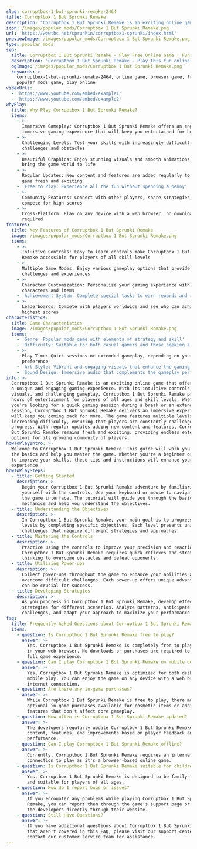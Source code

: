 ```yaml
---
slug: corruptbox-1-but-sprunki-remake-2464
title: Corruptbox 1 But Sprunki Remake
description: "Corruptbox 1 But Sprunki Remake is an exciting online game. Play for free directly in your browser!"
icon: /images/popular_mods/Corruptbox 1 But Sprunki Remake.png
url: 'https://wowtbc.net/sprunkin/corruptbox1-sprunki/index.html'
previewImage: /images/popular_mods/Corruptbox 1 But Sprunki Remake.png
type: popular mods
seo:
  title: Corruptbox 1 But Sprunki Remake - Play Free Online Game | Fun Browser Games
  description: "Corruptbox 1 But Sprunki Remake - Play this fun online game for free in your browser. No download required!"
  ogImage: /images/popular_mods/Corruptbox 1 But Sprunki Remake.png
  keywords: >-
    corruptbox-1-but-sprunki-remake-2464, online game, browser game, free game,
    popular mods game, play online
videoUrls:
  - 'https://www.youtube.com/embed/example1'
  - 'https://www.youtube.com/embed/example2'
whyPlay:
  title: Why Play Corruptbox 1 But Sprunki Remake?
  items:
    - >-
      Immersive Gameplay: Corruptbox 1 But Sprunki Remake offers an engaging and
      immersive gaming experience that will keep you entertained for hours
    - >-
      Challenging Levels: Test your skills with increasingly difficult
      challenges and obstacles
    - >-
      Beautiful Graphics: Enjoy stunning visuals and smooth animations that
      bring the game world to life
    - >-
      Regular Updates: New content and features are added regularly to keep the
      game fresh and exciting
    - 'Free to Play: Experience all the fun without spending a penny'
    - >-
      Community Features: Connect with other players, share strategies, and
      compete for high scores
    - >-
      Cross-Platform: Play on any device with a web browser, no downloads
      required
features:
  title: Key Features of Corruptbox 1 But Sprunki Remake
  image: /images/popular_mods/Corruptbox 1 But Sprunki Remake.png
  items:
    - >-
      Intuitive Controls: Easy to learn controls make Corruptbox 1 But Sprunki
      Remake accessible for players of all skill levels
    - >-
      Multiple Game Modes: Enjoy various gameplay options that provide different
      challenges and experiences
    - >-
      Character Customization: Personalize your gaming experience with unique
      characters and items
    - 'Achievement System: Complete special tasks to earn rewards and recognition'
    - >-
      Leaderboards: Compete with players worldwide and see who can achieve the
      highest scores
characteristics:
  title: Game Characteristics
  image: /images/popular_mods/Corruptbox 1 But Sprunki Remake.png
  items:
    - 'Genre: Popular mods game with elements of strategy and skill'
    - 'Difficulty: Suitable for both casual gamers and those seeking a challenge'
    - >-
      Play Time: Quick sessions or extended gameplay, depending on your
      preference
    - 'Art Style: Vibrant and engaging visuals that enhance the gaming experience'
    - 'Sound Design: Immersive audio that complements the gameplay perfectly'
info: >-
  Corruptbox 1 But Sprunki Remake is an exciting online game that offers players
  a unique and engaging gaming experience. With its intuitive controls, stunning
  visuals, and challenging gameplay, Corruptbox 1 But Sprunki Remake provides
  hours of entertainment for players of all ages and skill levels. Whether
  you're looking for a quick gaming session during a break or an extended play
  session, Corruptbox 1 But Sprunki Remake delivers an immersive experience that
  will keep you coming back for more. The game features multiple levels of
  increasing difficulty, ensuring that players are constantly challenged as they
  progress. With regular updates adding new content and features, Corruptbox 1
  But Sprunki Remake remains fresh and exciting, providing endless entertainment
  options for its growing community of players.
howToPlayIntro: >-
  Welcome to Corruptbox 1 But Sprunki Remake! This guide will walk you through
  the basics and help you master the game. Whether you're a beginner or looking
  to improve your skills, these tips and instructions will enhance your gaming
  experience.
howToPlaySteps:
  - title: Getting Started
    description: >-
      Begin your Corruptbox 1 But Sprunki Remake adventure by familiarizing
      yourself with the controls. Use your keyboard or mouse to navigate through
      the game interface. The tutorial will guide you through the basic
      mechanics and help you understand the objectives.
  - title: Understanding the Objectives
    description: >-
      In Corruptbox 1 But Sprunki Remake, your main goal is to progress through
      levels by completing specific objectives. Each level presents unique
      challenges that require different strategies and approaches.
  - title: Mastering the Controls
    description: >-
      Practice using the controls to improve your precision and reaction time.
      Corruptbox 1 But Sprunki Remake requires quick reflexes and strategic
      thinking to overcome obstacles and defeat opponents.
  - title: Utilizing Power-ups
    description: >-
      Collect power-ups throughout the game to enhance your abilities and
      overcome difficult challenges. Each power-up offers unique advantages that
      can be crucial for success.
  - title: Developing Strategies
    description: >-
      As you progress in Corruptbox 1 But Sprunki Remake, develop effective
      strategies for different scenarios. Analyze patterns, anticipate
      challenges, and adapt your approach to maximize your performance.
faq:
  title: Frequently Asked Questions about Corruptbox 1 But Sprunki Remake
  items:
    - question: Is Corruptbox 1 But Sprunki Remake free to play?
      answer: >-
        Yes, Corruptbox 1 But Sprunki Remake is completely free to play directly
        in your web browser. No downloads or purchases are required to enjoy the
        full game experience.
    - question: Can I play Corruptbox 1 But Sprunki Remake on mobile devices?
      answer: >-
        Yes, Corruptbox 1 But Sprunki Remake is optimized for both desktop and
        mobile play. You can enjoy the game on any device with a web browser and
        internet connection.
    - question: Are there any in-game purchases?
      answer: >-
        While Corruptbox 1 But Sprunki Remake is free to play, there may be
        optional in-game purchases available for cosmetic items or additional
        features that don't affect core gameplay.
    - question: How often is Corruptbox 1 But Sprunki Remake updated?
      answer: >-
        The developers regularly update Corruptbox 1 But Sprunki Remake with new
        content, features, and improvements based on player feedback and game
        performance.
    - question: Can I play Corruptbox 1 But Sprunki Remake offline?
      answer: >-
        Currently, Corruptbox 1 But Sprunki Remake requires an internet
        connection to play as it's a browser-based online game.
    - question: Is Corruptbox 1 But Sprunki Remake suitable for children?
      answer: >-
        Yes, Corruptbox 1 But Sprunki Remake is designed to be family-friendly
        and suitable for players of all ages.
    - question: How do I report bugs or issues?
      answer: >-
        If you encounter any problems while playing Corruptbox 1 But Sprunki
        Remake, you can report them through the game's support page or contact
        the developers directly through their website.
    - question: Still Have Questions?
      answer: >-
        If you have additional questions about Corruptbox 1 But Sprunki Remake
        that aren't covered in this FAQ, please visit our support center or
        contact our customer service team for assistance.
---
```


